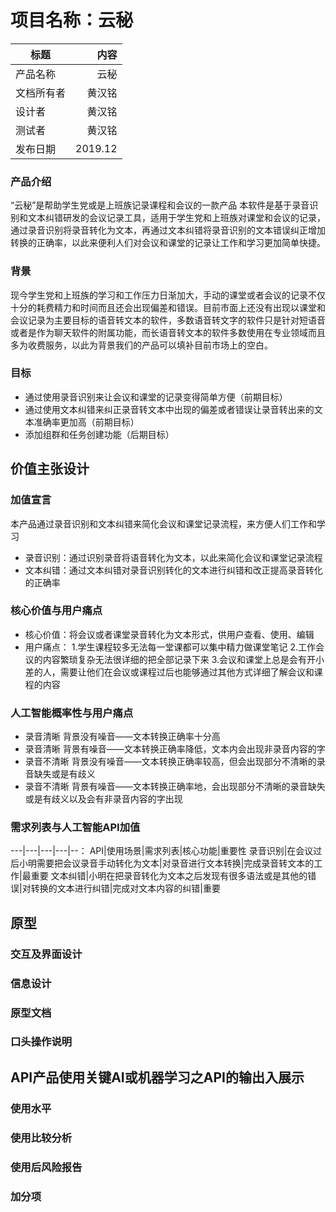 # 项目名称：云秘
标题|内容
---|--:
产品名称|云秘
文档所有者|黄汉铭
设计者|黄汉铭
测试者|黄汉铭
发布日期|2019.12

### 产品介绍
“云秘”是帮助学生党或是上班族记录课程和会议的一款产品
本软件是基于录音识别和文本纠错研发的会议记录工具，适用于学生党和上班族对课堂和会议的记录，通过录音识别将录音转化为文本，再通过文本纠错将录音识别的文本错误纠正增加转换的正确率，以此来便利人们对会议和课堂的记录让工作和学习更加简单快捷。

### 背景
现今学生党和上班族的学习和工作压力日渐加大，手动的课堂或者会议的记录不仅十分的耗费精力和时间而且还会出现偏差和错误。目前市面上还没有出现以课堂和会议记录为主要目标的语音转文本的软件，多数语音转文字的软件只是针对短语音或者是作为聊天软件的附属功能，而长语音转文本的软件多数使用在专业领域而且多为收费服务，以此为背景我们的产品可以填补目前市场上的空白。

### 目标
+ 通过使用录音识别来让会议和课堂的记录变得简单方便（前期目标）
+ 通过使用文本纠错来纠正录音转文本中出现的偏差或者错误让录音转出来的文本准确率更加高（前期目标）
+ 添加组群和任务创建功能（后期目标）

## 价值主张设计
### 加值宣言
本产品通过录音识别和文本纠错来简化会议和课堂记录流程，来方便人们工作和学习
+ 录音识别：通过识别录音将语音转化为文本，以此来简化会议和课堂记录流程
+ 文本纠错：通过文本纠错对录音识别转化的文本进行纠错和改正提高录音转化的正确率

### 核心价值与用户痛点
+ 核心价值：将会议或者课堂录音转化为文本形式，供用户查看、使用、编辑
+ 用户痛点：
1.学生课程较多无法每一堂课都可以集中精力做课堂笔记
2.工作会议的内容繁琐复杂无法很详细的把全部记录下来
3.会议和课堂上总是会有开小差的人，需要让他们在会议或课程过后也能够通过其他方式详细了解会议和课程的内容

### 人工智能概率性与用户痛点
+ 录音清晰 背景没有噪音——文本转换正确率十分高
+ 录音清晰 背景有噪音——文本转换正确率降低，文本内会出现非录音内容的字
+ 录音不清晰 背景没有噪音——文本转换正确率较高，但会出现部分不清晰的录音缺失或是有歧义
+ 录音不清晰 背景有噪音——文本转换正确率地，会出现部分不清晰的录音缺失或是有歧义以及会有非录音内容的字出现

### 需求列表与人工智能API加值
---|---|---|---|--：
API|使用场景|需求列表|核心功能|重要性
录音识别|在会议过后小明需要把会议录音手动转化为文本|对录音进行文本转换|完成录音转文本的工作|最重要
文本纠错|小明在把录音转化为文本之后发现有很多语法或是其他的错误|对转换的文本进行纠错|完成对文本内容的纠错|重要

## 原型
### 交互及界面设计
### 信息设计
### 原型文档 
### 口头操作说明

## API产品使用关键AI或机器学习之API的输出入展示
### 使用水平
### 使用比较分析 
### 使用后风险报告
### 加分项

